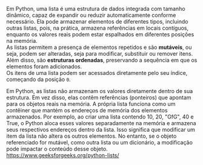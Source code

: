 Em Python, uma lista é uma estrutura de dados integrada com tamanho dinâmico, capaz de expandir ou reduzir automaticamente conforme necessário. Ela pode armazenar elementos de diferentes tipos, incluindo outras listas, pois, na prática, armazena referências em locais contíguos, enquanto os valores reais podem estar espalhados em diferentes posições na memória.  
As listas permitem a presença de elementos repetidos e são **mutáveis**, ou seja, podem ser alteradas, seja para modificar, substituir ou remover itens. Além disso, são **estruturas ordenadas**, preservando a sequência em que os elementos foram adicionados.  
Os itens de uma lista podem ser acessados diretamente pelo seu índice, começando da posição `0`.

Em Python, as listas não armazenam os valores diretamente dentro de sua estrutura. 
Em vez disso, elas contêm referências (ponteiros) que apontam para os objetos reais na memória.
A própria lista funciona como um contêiner que mantém os endereços de memória dos elementos armazenados. Por exemplo, ao criar uma lista contendo 10, 20, "GfG", 40 e True, o Python aloca esses valores separadamente na memória e armazena seus respectivos endereços dentro da lista.
Isso significa que modificar um item da lista não altera os outros elementos. No entanto, se o objeto referenciado for mutável, como outra lista ou um dicionário, a modificação pode impactar o conteúdo desse objeto.
https://www.geeksforgeeks.org/python-lists/
